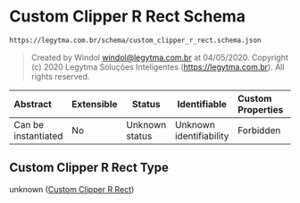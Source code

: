 # Custom Clipper R Rect Schema

```txt
https://legytma.com.br/schema/custom_clipper_r_rect.schema.json
```




> Created by Windol [windol@legytma.com.br](mailto:windol@legytma.com.br) at 04/05/2020.
> Copyright (c) 2020 Legytma Soluções Inteligentes (<https://legytma.com.br>). All rights reserved.
>

| Abstract            | Extensible | Status         | Identifiable            | Custom Properties | Additional Properties | Access Restrictions | Defined In                                                                                              |
| :------------------ | ---------- | -------------- | ----------------------- | :---------------- | --------------------- | ------------------- | ------------------------------------------------------------------------------------------------------- |
| Can be instantiated | No         | Unknown status | Unknown identifiability | Forbidden         | Allowed               | none                | [custom_clipper_r_rect.schema.json](../schema/custom_clipper_r_rect.schema.json "open original schema") |

## Custom Clipper R Rect Type

unknown ([Custom Clipper R Rect](custom_clipper_r_rect.md))
